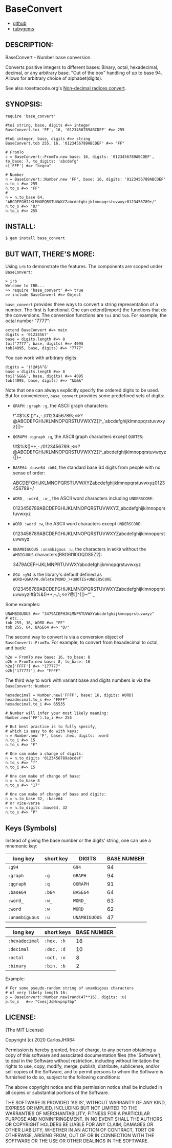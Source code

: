 # BaseConvert

* [github](https://www.github.com/carlosjhr64/base_convert)
* [rubygems](https://rubygems.org/gems/base_convert)

## DESCRIPTION:

BaseConvert - Number base conversion.

Converts positive integers to different bases:
Binary, octal, hexadecimal, decimal, or any arbitrary base.
"Out of the box" handling of up to base 94.
Allows for arbitrary choice of alphabet(digits).

See also rosettacode.org's [Non-decimal radices convert](http://rosettacode.org/wiki/Non-decimal_radices/Convert).

## SYNOPSIS:

    require 'base_convert'

    #toi string, base, digits #=> integer
    BaseConvert.toi 'FF', 16, '0123456789ABCDEF' #=> 255

    #tob integer, base, digits #=> string
    BaseConvert.tob 255, 16, '0123456789ABCDEF' #=> "FF"

    # FromTo
    c = BaseConvert::FromTo.new base: 16, digits: '0123456789ABCDEF', to_base: 7, to_digits: 'abcdefg'
    c['FFF'] #=> "begea"

    # Number
    n = BaseConvert::Number.new 'FF', base: 16, digits: '0123456789ABCDEF'
    n.to_i #=> 255
    n.to_s #=> "FF"
    #
    n = n.to_base 64, "ABCDEFGHIJKLMNOPQRSTUVWXYZabcdefghijklmnopqrstuvwxyz0123456789+/"
    n.to_s #=> "D/"
    n.to_i #=> 255

## INSTALL:

    $ gem install base_convert

## BUT WAIT, THERE'S MORE:

Using `irb` to demonstrate the features.
The components are scoped under `BaseConvert`:

    > irb
    Welcome to IRB...
    >> require 'base_convert' #=> true
    >> include BaseConvert #=> Object

`base_convert` provides three ways to convert a string representation of a number.
The first is functional.  One can extend(import) the functions that do the conversions.
The conversion functions are `toi` and `tob`.
For example, the octal number "7777":

    extend BaseConvert #=> main
    digits = '01234567'
    base = digits.length #=> 8
    toi('7777', base, digits) #=> 4095
    tob(4095, base, digits) #=> "7777"

You can work with arbitrary digits:

    digits = ')!@#$%^&'
    base = digits.length #=> 8
    toi('&&&&', base, digits) #=> 4095
    tob(4095, base, digits) #=> "&&&&"

Note that one can always explicitly specify the ordered digits to be used.
But for convenience, `base_convert` provides some predefined sets of digits:

* `GRAPH :graph :g`,  the ASCII graph characters:

    !"#$%&'()*+,-./0123456789:;<=>?@ABCDEFGHIJKLMNOPQRSTUVWXYZ[\]^_`abcdefghijklmnopqrstuvwxyz{|}~

* `QGRAPH :qgraph :q`,  the ASCII graph characters except `QUOTES`:

    !#$%&()*+,-./0123456789:;<=>?@ABCDEFGHIJKLMNOPQRSTUVWXYZ[\]^_abcdefghijklmnopqrstuvwxyz{|}~

* `BASE64 :base64 :b64`, the standard base 64 digits from people with no sense of order:

    ABCDEFGHIJKLMNOPQRSTUVWXYZabcdefghijklmnopqrstuvwxyz0123456789+/

* `WORD_ :word_ :w_`, the ASCII word characters including `UNDERSCORE`:

    0123456789ABCDEFGHIJKLMNOPQRSTUVWXYZ_abcdefghijklmnopqrstuvwxyz

* `WORD :word :w`, the ASCII word characters except `UNDERSCORE`:

    0123456789ABCDEFGHIJKLMNOPQRSTUVWXYZabcdefghijklmnopqrstuvwxyz

* `UNAMBIGUOUS :unambigous :u`, the characters in `WORD` without the `AMBIGUOUS` characters(B8G6I1l0OQDS5Z2):

    3479ACEFHJKLMNPRTUVWXYabcdefghijkmnopqrstuvwxyz

* `G94 :g94` is the library's default defined as `WORD+QGRAPH.delete(WORD_)+QUOTES+UNDERSCORE`

    0123456789ABCDEFGHIJKLMNOPQRSTUVWXYZabcdefghijklmnopqrstuvwxyz!#$%&()*+,-./:;<=>?@[\]^{|}~"'`_

Some examples:

    UNAMBIGUOUS #=> "3479ACEFHJKLMNPRTUVWXYabcdefghijkmnopqrstuvwxyz"
    # etc...
    tob 255, 16, WORD #=> "FF"
    tob 255, 64, BASE64 #=> "D/"

The second way to convert is via a conversion object of `BaseConvert::FromTo`.
For example, to convert from hexadecimal to octal, and back:

    h2o = FromTo.new base: 16, to_base: 8
    o2h = FromTo.new base: 8, to_base: 16
    h2o['FFFF'] #=> "177777"
    o2h['177777'] #=> "FFFF"

The third way to work with variant base and digits numbers is via the `BaseConvert::Number`:

    hexadecimal = Number.new('FFFF', base: 16, digits: WORD)
    hexadecimal.to_s #=> "FFFF"
    hexadecimal.to_i #=> 65535

    # Number will infer your most likely meaning:
    Number.new('FF').to_i #=> 255

    # But best practice is to fully specify,
    # which is easy to do with keys:
    n = Number.new 'F', base: :hex, digits: :word
    n.to_i #=> 15
    n.to_s #=> "F"

    # One can make a change of digits:
    n = n.to_digits '0123456789abcdef'
    n.to_s #=> "f"
    n.to_i #=> 15

    # One can make of change of base:
    n = n.to_base 8
    n.to_s #=> "17"

    # One can make of change of base and digits:
    n = n.to_base 32, :base64
    # or vice-versa
    n = n.to_digits :base64, 32
    n.to_s #=> "P"

## Keys (Symbols)

Instead of giving the base number or the digits' string,
one can use a mnemonic key:

| long key       | short key | DIGITS        | BASE NUMBER |
| -------------- | --------- | ------------- | ----------- |
| `:g94`         |           | `G94`         | 94          |
| `:graph`       | `:g`      | `GRAPH`       | 94          |
| `:qgraph`      | `:q`      | `QGRAPH`      | 91          |
| `:base64`      | `:b64`    | `BASE64`      | 64          |
| `:word_`       | `:w_`     | `WORD_`       | 63          |
| `:word`        | `:w`      | `WORD`        | 62          |
| `:unambiguous` | `:u`      | `UNAMBIGUOUS` | 47          |

| long key       | short keys | BASE NUMBER |
| -------------- | ---------- | ----------- |
| `:hexadecimal` | `:hex, :h` | 16          |
| `:decimal`     | `:dec, :d` | 10          |
| `:octal`       | `:oct, :o` |  8          |
| `:binary`      | `:bin, :b` |  2          |

Example:

    # For some pseudo-random string of unambigous characters
    # of very likely length 16:
    p = BaseConvert::Number.new(rand(47**16), digits: :u)
    p.to_s   #=> "CxesjJqHcvpnp7bp"

## LICENSE:

(The MIT License)

Copyright (c) 2020 CarlosJHR64

Permission is hereby granted, free of charge, to any person obtaining
a copy of this software and associated documentation files (the
'Software'), to deal in the Software without restriction, including
without limitation the rights to use, copy, modify, merge, publish,
distribute, sublicense, and/or sell copies of the Software, and to
permit persons to whom the Software is furnished to do so, subject to
the following conditions:

The above copyright notice and this permission notice shall be
included in all copies or substantial portions of the Software.

THE SOFTWARE IS PROVIDED 'AS IS', WITHOUT WARRANTY OF ANY KIND,
EXPRESS OR IMPLIED, INCLUDING BUT NOT LIMITED TO THE WARRANTIES OF
MERCHANTABILITY, FITNESS FOR A PARTICULAR PURPOSE AND NONINFRINGEMENT.
IN NO EVENT SHALL THE AUTHORS OR COPYRIGHT HOLDERS BE LIABLE FOR ANY
CLAIM, DAMAGES OR OTHER LIABILITY, WHETHER IN AN ACTION OF CONTRACT,
TORT OR OTHERWISE, ARISING FROM, OUT OF OR IN CONNECTION WITH THE
SOFTWARE OR THE USE OR OTHER DEALINGS IN THE SOFTWARE.
